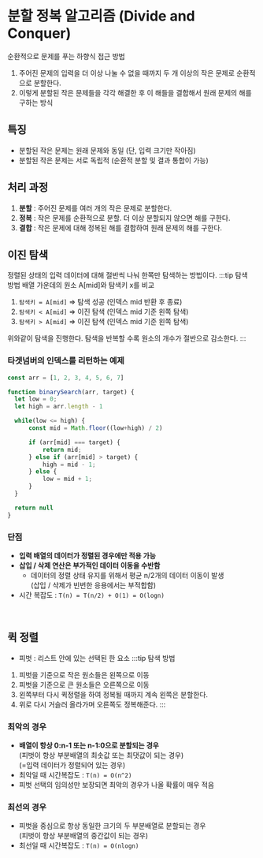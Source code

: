 # 분할 정복 알고리즘 (Divide and Conquer)
순환적으로 문제를 푸는 하향식 접근 방법
1. 주어진 문제의 입력을 더 이상 나눌 수 없을 때까지 두 개 이상의 작은 문제로 순환적으로 분할한다.
2. 이렇게 분할된 작은 문제들을 각각 해결한 후 이 해들을 결합해서 원래 문제의 해를 구하는 방식

## 특징
- 분할된 작은 문제는 원래 문제와 동일 (단, 입력 크기만 작아짐)
- 분할된 작은 문제는 서로 독립적 (순환적 분할 및 결과 통합이 가능)

## 처리 과정
1. **분할** : 주어진 문제를 여러 개의 작은 문제로 분할한다.
2. **정복** : 작은 문제를 순환적으로 분할. 더 이상 분할되지 않으면 해를 구한다.
3. **결합** : 작은 문제에 대해 정복된 해를 결합하여 원래 문제의 해를 구한다.

## 이진 탐색
정렬된 상태의 입력 데이터에 대해 절반씩 나눠 한쪽만 탐색하는 방법이다.
:::tip 탐색 방법
배열 가운데의 원소 A[mid]와 탐색키 x를 비교
1. `탐색키 = A[mid]` => 탐색 성공 (인덱스 mid 반환 후 종료)
2. `탐색키 < A[mid]` => 이진 탐색 (인덱스 mid 기준 왼쪽 탐색)
3. `탐색키 > A[mid]` => 이진 탐색 (인덱스 mid 기준 왼쪽 탐색)  

위와같이 탐색을 진행한다. 탐색을 반복할 수록 원소의 개수가 절반으로 감소한다.
:::
### 타겟넘버의 인덱스를 리턴하는 예제
```js
const arr = [1, 2, 3, 4, 5, 6, 7]

function binarySearch(arr, target) {
  let low = 0;
  let high = arr.length - 1

  while(low <= high) {
      const mid = Math.floor((low+high) / 2)

      if (arr[mid] === target) {
          return mid;
      } else if (arr[mid] > target) {
          high = mid - 1;
      } else {
          low = mid + 1;
      }
  }

  return null
}
```

### 단점
- **입력 배열의 데이터가 정렬된 경우에만 적용 가능**
- **삽입 / 삭제 연산은 부가적인 데이터 이동을 수반함**
  - 데이터의 정렬 상태 유지를 위해서 평균 n/2개의 데이터 이동이 발생  
  (삽입 / 삭제가 빈번한 응용에서는 부적합함)
- 시간 복잡도 : `T(n) = T(n/2) + O(1) = O(logn)`

<br>

## 퀵 정렬
- 피벗 : 리스트 안에 있는 선택된 한 요소
:::tip 탐색 방법
1. 피벗을 기준으로 작은 원소들은 왼쪽으로 이동
2. 피벗을 기준으로 큰 원소들은 오른쪽으로 이동
3. 왼쪽부터 다시 퀵정렬을 하여 정복될 때까지 계속 왼쪽은 분할한다.
4. 위로 다시 거슬러 올라가며 오른쪽도 정복해준다.
:::

### 최악의 경우
- **배열이 항상 0:n-1 또는 n-1:0으로 분할되는 경우**  
(피벗이 항상 부분배열의 최솟값 또는 최댓값이 되는 경우)  
(=입력 데이터가 정렬되어 있는 경우)
- 최악일 때 시간복잡도 : `T(n) = O(n^2)`
- 피벗 선택의 임의성만 보장되면 최악의 경우가 나올 확률이 매우 적음

### 최선의 경우
- 피벗을 중심으로 항상 동일한 크기의 두 부분배열로 분할되는 경우  
(피벗이 항상 부분배열의 중간값이 되는 경우)  
- 최선일 때 시간복잡도 : `T(n) = O(nlogn)`